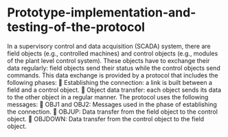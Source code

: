 # Prototype-implementation-and-testing-of-the-protocol
In a supervisory control and data acquisition (SCADA) system, there are field objects (e.g., controlled machines) and control objects (e.g., modules of the plant level control system). These objects have to exchange their data regularly: field objects send their status while the control objects send commands. This data exchange is provided by a protocol that includes the following phases:
 Establishing the connection: a link is built between a field and a control object.
 Object data transfer: each object sends its data to the other object in a regular manner.
The protocol uses the following messages:
 OBJ1 and OBJ2: Messages used in the phase of establishing the connection.
 OBJUP: Data transfer from the field object to the control object.
 OBJDOWN: Data transfer from the control object to the field object.
